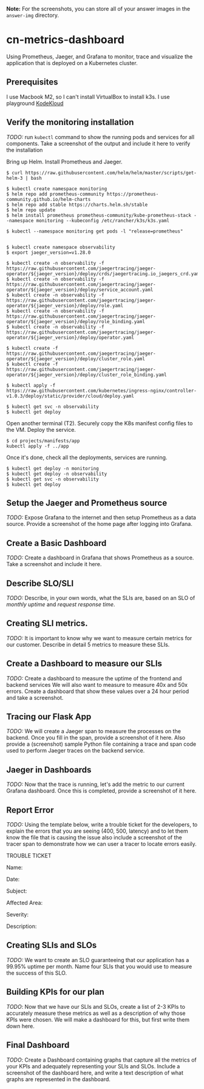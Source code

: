 **Note:** For the screenshots, you can store all of your answer images in the `answer-img` directory.
# cn-metrics-dashboard
Using Prometheus, Jaeger, and Grafana to monitor, trace and visualize the application that is deployed on a Kubernetes cluster.
## Prerequisites
I use Macbook M2, so I can't install VirtualBox to install k3s. I use playground [KodeKloud](https://kodekloud.com/playgrounds/)

## Verify the monitoring installation

*TODO:* run `kubectl` command to show the running pods and services for all components. Take a screenshot of the output and include it here to verify the installation

Bring up Helm. Install Prometheus and Jaeger.
```
$ curl https://raw.githubusercontent.com/helm/helm/master/scripts/get-helm-3 | bash

$ kubectl create namespace monitoring
$ helm repo add prometheus-community https://prometheus-community.github.io/helm-charts
$ helm repo add stable https://charts.helm.sh/stable
$ helm repo update
$ helm install prometheus prometheus-community/kube-prometheus-stack --namespace monitoring --kubeconfig /etc/rancher/k3s/k3s.yaml

$ kubectl --namespace monitoring get pods -l "release=prometheus"


$ kubectl create namespace observability
$ export jaeger_version=v1.28.0

$ kubectl create -n observability -f https://raw.githubusercontent.com/jaegertracing/jaeger-operator/${jaeger_version}/deploy/crds/jaegertracing.io_jaegers_crd.yaml
$ kubectl create -n observability -f https://raw.githubusercontent.com/jaegertracing/jaeger-operator/${jaeger_version}/deploy/service_account.yaml
$ kubectl create -n observability -f https://raw.githubusercontent.com/jaegertracing/jaeger-operator/${jaeger_version}/deploy/role.yaml
$ kubectl create -n observability -f https://raw.githubusercontent.com/jaegertracing/jaeger-operator/${jaeger_version}/deploy/role_binding.yaml
$ kubectl create -n observability -f https://raw.githubusercontent.com/jaegertracing/jaeger-operator/${jaeger_version}/deploy/operator.yaml

$ kubectl create -f https://raw.githubusercontent.com/jaegertracing/jaeger-operator/${jaeger_version}/deploy/cluster_role.yaml
$ kubectl create -f https://raw.githubusercontent.com/jaegertracing/jaeger-operator/${jaeger_version}/deploy/cluster_role_binding.yaml

$ kubectl apply -f https://raw.githubusercontent.com/kubernetes/ingress-nginx/controller-v1.0.3/deploy/static/provider/cloud/deploy.yaml

$ kubectl get svc -n observability
$ kubectl get deploy
```
Open another terminal (T2). Securely copy the K8s manifest config files to the VM. Deploy the service.
```
$ cd projects/manifests/app
kubectl apply -f ../app
```
Once it's done, check all the deployments, services are running.
```
$ kubectl get deploy -n monitoring
$ kubectl get deploy -n observability
$ kubectl get svc -n observability
$ kubectl get deploy
```


## Setup the Jaeger and Prometheus source
*TODO:* Expose Grafana to the internet and then setup Prometheus as a data source. Provide a screenshot of the home page after logging into Grafana.

## Create a Basic Dashboard
*TODO:* Create a dashboard in Grafana that shows Prometheus as a source. Take a screenshot and include it here.

## Describe SLO/SLI
*TODO:* Describe, in your own words, what the SLIs are, based on an SLO of *monthly uptime* and *request response time*.

## Creating SLI metrics.
*TODO:* It is important to know why we want to measure certain metrics for our customer. Describe in detail 5 metrics to measure these SLIs. 

## Create a Dashboard to measure our SLIs
*TODO:* Create a dashboard to measure the uptime of the frontend and backend services We will also want to measure to measure 40x and 50x errors. Create a dashboard that show these values over a 24 hour period and take a screenshot.

## Tracing our Flask App
*TODO:*  We will create a Jaeger span to measure the processes on the backend. Once you fill in the span, provide a screenshot of it here. Also provide a (screenshot) sample Python file containing a trace and span code used to perform Jaeger traces on the backend service.

## Jaeger in Dashboards
*TODO:* Now that the trace is running, let's add the metric to our current Grafana dashboard. Once this is completed, provide a screenshot of it here.

## Report Error
*TODO:* Using the template below, write a trouble ticket for the developers, to explain the errors that you are seeing (400, 500, latency) and to let them know the file that is causing the issue also include a screenshot of the tracer span to demonstrate how we can user a tracer to locate errors easily.

TROUBLE TICKET

Name:

Date:

Subject:

Affected Area:

Severity:

Description:


## Creating SLIs and SLOs
*TODO:* We want to create an SLO guaranteeing that our application has a 99.95% uptime per month. Name four SLIs that you would use to measure the success of this SLO.

## Building KPIs for our plan
*TODO*: Now that we have our SLIs and SLOs, create a list of 2-3 KPIs to accurately measure these metrics as well as a description of why those KPIs were chosen. We will make a dashboard for this, but first write them down here.

## Final Dashboard
*TODO*: Create a Dashboard containing graphs that capture all the metrics of your KPIs and adequately representing your SLIs and SLOs. Include a screenshot of the dashboard here, and write a text description of what graphs are represented in the dashboard.  
